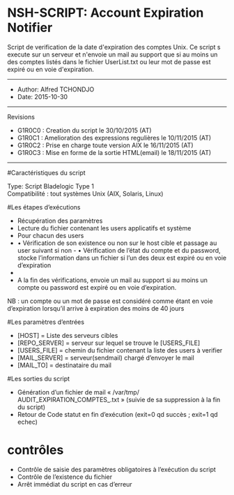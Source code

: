 # NSH-SCRIPT: Account Expiration Notifier

Script de verification de la date d'expiration des comptes Unix. Ce script s execute 
sur un serveur et n'envoie un mail au support que si au moins un des comptes listés 
dans le fichier UserList.txt ou leur mot de passe est expiré ou en voie d'expiration.   

----------------------------------------------------------------------------- 

* Author: Alfred TCHONDJO 
* Date: 2015-10-30

-----------------------------------------------------------------------------

Revisions
									
* G1R0C0 : 	Creation du script le 30/10/2015 (AT)
* G1R0C1 : 	Amelioration des expressions regulières le 10/11/2015 (AT)	
* G1R0C2 : 	Prise en charge toute version AIX le 16/11/2015 (AT)	
* G1R0C3 : 	Mise en forme de la sortie HTML(email) le 18/11/2015 (AT)

-----------------------------------------------------------------------------	


#Caractéristiques du script 

Type: Script Bladelogic Type 1  
Compatibilité : tout systèmes Unix (AIX, Solaris, Linux)

#Les étapes d’exécutions
-	Récupération des paramètres 
-	Lecture du fichier contenant les users applicatifs et système
-	Pour chacun des users
-
	•	Vérification de son existence ou non  sur le host cible et passage au user suivant si non - 
	•	Vérification de l’état du compte et du password, stocke l’information dans un fichier si l’un des deux est expiré ou en voie d’expiration
-
-	A la fin des vérifications, envoie un mail au support si au moins un compte ou password est expiré ou en voie d’expiration.

NB : un compte ou un mot de passe est considéré comme étant en voie d’expiration lorsqu’il arrive à expiration des moins de 40 jours

#Les paramètres d’entrées 
- [HOST] = Liste des serveurs cibles
- [REPO_SERVER] = serveur sur lequel se trouve le [USERS_FILE]
- [USERS_FILE] = chemin du fichier contenant la liste des users à verifier
- [MAIL_SERVER] = serveur(sendmail) chargé d’envoyer le mail
- [MAIL_TO] = destinataire du mail


#Les sorties du script
-	Génération d’un fichier de mail « /var/tmp/ AUDIT_EXPIRATION_COMPTES_<DATE>.txt » (suivie de sa suppression à la fin du script)
-	Retour de Code statut en fin d’exécution (exit=0 qd succès ; exit=1 qd echec)

# contrôles
-	Contrôle de saisie des paramètres  obligatoires à l’exécution du script
-	Contrôle de l’existence du fichier
-	Arrêt immédiat du script en cas d’erreur
